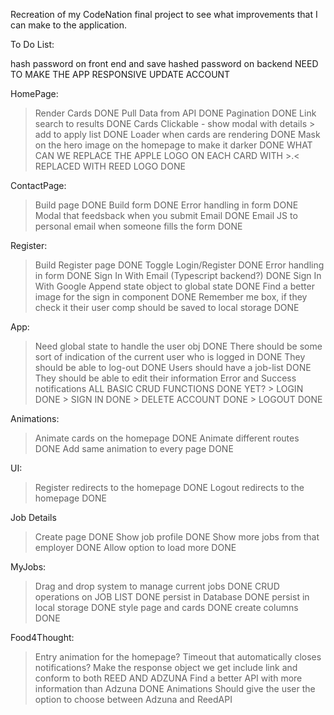 Recreation of my CodeNation final project to see what improvements that I can make to the application.

To Do List:

hash password on front end and save hashed password on backend
NEED TO MAKE THE APP RESPONSIVE
UPDATE ACCOUNT


HomePage:
> Render Cards DONE
> Pull Data from API DONE
> Pagination DONE
> Link search to results DONE
> Cards Clickable - show modal with details > add to apply list DONE
> Loader when cards are rendering DONE 
> Mask on the hero image on the homepage to make it darker DONE
> WHAT CAN WE REPLACE THE APPLE LOGO ON EACH CARD WITH >.< REPLACED WITH REED LOGO DONE

ContactPage:
> Build page DONE
> Build form DONE
> Error handling in form DONE
> Modal that feedsback when you submit Email DONE
> Email JS to personal email when someone fills the form DONE

Register:
> Build Register page DONE
> Toggle Login/Register DONE
> Error handling in form DONE
> Sign In With Email (Typescript backend?) DONE
> Sign In With Google 
> Append state object to global state DONE
> Find a better image for the sign in component DONE
> Remember me box, if they check it their user comp should be saved to local storage DONE

App: 
> Need global state to handle the user obj DONE
> There should be some sort of indication of the current user who is logged in DONE
> They should be able to log-out DONE 
> Users should have a job-list DONE
> They should be able to edit their information
> Error and Success notifications
> ALL BASIC CRUD FUNCTIONS DONE YET?
    > LOGIN DONE
    > SIGN IN DONE
    > DELETE ACCOUNT DONE
    > LOGOUT DONE 

Animations: 
> Animate cards on the homepage DONE
> Animate different routes DONE
> Add same animation to every page DONE

UI:
> Register redirects to the homepage DONE
> Logout redirects to the homepage DONE


Job Details
> Create page DONE
> Show job profile DONE
> Show more jobs from that employer DONE
> Allow option to load more DONE

MyJobs: 
> Drag and drop system to manage current jobs DONE
> CRUD operations on JOB LIST DONE
> persist in Database DONE
> persist in local storage DONE
> style page and cards DONE
> create columns DONE

Food4Thought:
> Entry animation for the homepage?
> Timeout that automatically closes notifications?
> Make the response object we get include link and conform to both REED AND ADZUNA 
> Find a better API with more information than Adzuna DONE
> Animations
> Should give the user the option to choose between Adzuna and ReedAPI